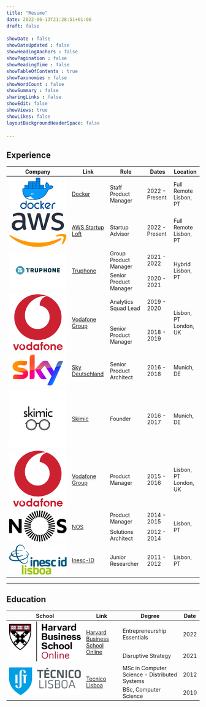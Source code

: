 ```yaml
---
title: "Resume"
date: 2022-06-13T21:28:51+01:00
draft: false

showDate : false
showDateUpdated : false
showHeadingAnchors : false
showPagination : false
showReadingTime : false
showTableOfContents : true
showTaxonomies : false 
showWordCount : false
showSummary : false
sharingLinks : false
showEdit: false
showViews: true
showLikes: false
layoutBackgroundHeaderSpace: false

---
```


## Experience

<table>
    <thead>
        <tr>
            <th>Company</th>
            <th>Link</th>
            <th>Role</th>
            <th>Dates</th>
            <th>Location</th>
        </tr>
    </thead>
    <tbody>
        <tr>
            <td><img class="customEntitityLogo" src="docker.png"/></td>
            <td><a href="https://www.docker.com/" target="_blank">Docker</a></td>
            <td>Staff Product Manager</td>
            <td>2022 - Present</td>
            <td>Full Remote </br> Lisbon, PT</td>
        </tr>
        <tr>
            <td><img class="customEntitityLogo" src="aws.png"/></td>
            <td><a href="https://aws-startup-lofts.com/emea" target="_blank">AWS Startup Loft</a></td>
            <td>Startup Advisor</td>
            <td>2022 - Present</td>
            <td>Full Remote </br> Lisbon, PT</td>
        </tr>
        <tr>
            <td rowspan=2><img class="customEntitityLogo" src="truphone.png"/></td>
            <td rowspan=2><a href="https://www.truphone.com/" target="_blank">Truphone</a></td>
            <td>Group Product Manager</td>
            <td>2021 - 2022</td>
            <td rowspan=2>Hybrid </br> Lisbon, PT</td>
        </tr>
        <tr>
            <td>Senior Product Manager</td>
            <td>2020 - 2021</td>
        </tr>
        <tr>
            <td rowspan=2><img class="customEntitityLogo" src="vodafone.png"/></td>
            <td rowspan=2><a href="https://www.vodafone.com/" target="_blank">Vodafone Group</a></td>
            <td>Analytics Squad Lead </td>
            <td>2019 - 2020</td>
            <td rowspan=2>Lisbon, PT </br> London, UK</td>
        </tr>
        <tr>
            <td>Senior Product Manager</td>
            <td>2018 - 2019</td>
        </tr>
        <tr>
            <td><img class="customEntitityLogo" src="sky.png"/></td>
            <td><a href="https://www.sky.de/" target="_blank">Sky Deutschland</a></td>
            <td>Senior Product Architect</td>
            <td>2016 - 2018</td>
            <td>Munich, DE</td>
        </tr>
        <tr>
            <td><img class="customEntitityLogo" src="skimic.png"/></td>
            <td><a href="https://skimic.com" target="_blank">Skimic</a> </td>
            <td>Founder</td>
            <td>2016 - 2017</td>
            <td>Munich, DE</td>
        </tr>
        <tr>
            <td><img class="customEntitityLogo" src="vodafone.png"/></td>
            <td><a href="https://www.vodafone.com/" target="_blank">Vodafone Group</a></td>
            <td>Product Manager</td>
            <td>2015 - 2016</td>
            <td>Lisbon, PT</br>London, UK</td>
        </tr>
         <tr>
            <td rowspan=2><img class="customEntitityLogo" src="nos.png"/></td>
            <td rowspan=2><a href="https://www.nos.pt" target="_blank">NOS</a></td>
            <td>Product Manager</td>
            <td>2014 - 2015</td>
            <td rowspan=2>Lisbon, PT</td>
        </tr>
         <tr>
            <td>Solutions Architect</td>
            <td>2012 - 2014</td>
        </tr>
         <tr>
            <td><img class="customEntitityLogo" src="inesc.png"/></td>
            <td><a href="https://www.inesc-id.pt/" target="_blank">Inesc-ID</a></td>
            <td>Junior Researcher</td>
            <td>2011 - 2012</td>
            <td>Lisbon, PT</td>
        </tr>
    </tbody>
</table>

---

## Education

<table>
    <thead>
        <tr>
            <th>School</th>
            <th>Link</th>
            <th>Degree</th>
            <th>Date</th>
        </tr>
    </thead>
    <tbody>
        <tr>
            <td rowspan=2><img class="customEntitityLogo" src="hbs.svg"/></td>
            <td rowspan=2><a href="https://online.hbs.edu/" target="_blank">Harvard Business School Online</a></td>
            <td>Entrepreneurship Essentials</td>
            <td>2022</td>
        </tr>
        <tr>
            <td>Disruptive Strategy</td>
            <td>2021</td>
        </tr>
        <tr>
            <td rowspan=2><img class="customEntitityLogo" src="ist.png"/></td>
            <td rowspan=2><a href="https://tecnico.ulisboa.pt/en/" target="_blank">Tecnico Lisboa</a></td>
            <td>MSc in Computer Science - Distributed Systems</td>
            <td>2012</td>
        </tr>
        <tr>
            <td>BSc, Computer Science</td>
            <td>2010</td>
        </tr>
    </tbody>
</table>